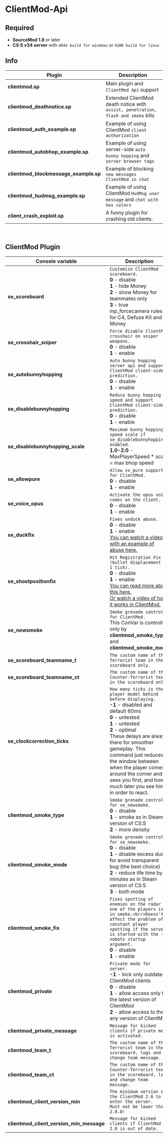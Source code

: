 # ClientMod-Api

## Required
- **SourceMod 1.8** or later
- **CS:S v34 server** with ``4044 build for windows`` or ``4100 build for linux``

## Info
| Plugin | Description |
| --- | --- |
| **clientmod.sp** | Main plugin and ``ClientMod Api`` support |
| **clientmod_deathnotice.sp** | Extended ClientMod death notice with ``assist, penetration, flash and smoke`` kills |
| **clientmod_auth_example.sp** | Example of using ClientMod ``client authorization`` |
| **clientmod_autobhop_example.sp** | Example of using server-side ``auto bunny hopping`` and ``server browser tags`` |
| **clientmod_blockmessage_example.sp** | Example of blocking ``new messages ClientMod in chat`` |
| **clientmod_hudmsg_example.sp** | Example of using ClientMod ``HudMsg user message`` and ``chat with hex colors`` |
| **client_crash_exploit.sp** | A funny plugin for crashing old clients. |

<br/>

## ClientMod Plugin
| Console variable | Description |
| --- | --- |
| **se_scoreboard** | ``Customize ClientMod scoreboard.``<br/>**0** - disable<br/>**1** - hide Money<br/>**2** - show Money for teammates only<br/>**3** - true mp_forcecamera rules for C4, Defuse Kit and Money|
| **se_crosshair_sniper** | ``Force disable ClientMod crosshair on sniper weapons.``<br/>**0** - disable<br/>**1** - enable<br/> |
| **se_autobunnyhopping** | ``Auto bunny hopping server api and support ClientMod client-side prediction.``<br/>**0** - disable<br/>**1** - enable |
| **se_disablebunnyhopping** | ``Reduce bunny hopping speed and support ClientMod client-side prediction.``<br/>**0** - disable<br/>**1** - enable |
| **se_disablebunnyhopping_scale** | ``Maximum bunny hopping speed scale if se_disablebunnyhopping enabled.``<br/>**1.0-2.0** - MaxPlayerSpeed * scale = max bhop speed |
| **se_allowpure** | ``Allow sv_pure support for ClientMod.``<br/>**0** - disable<br/>**1** - enable |
| **se_voice_opus** | ``Activate the opus voice codec on the client.``<br/>**0** - disable<br/>**1** - enable |
| **se_duckfix** | ``Fixes unduck abuse.``<br/>**0** - disable<br/>**1** - enable<br/>[You can watch a video with an example of abuse here.](https://youtu.be/VFKVUzjzI7Y) |
| **se_shootpositionfix** | ``Hit Registration Fix (bullet displacement by 1 tick).``<br/>**0** - disable<br/>**1** - enable<br/>[You can read more about this here.](https://github.com/ValveSoftware/source-sdk-2013/pull/442)<br/>[Or watch a video of how it works in ClientMod.](https://youtu.be/mwBOGDJ3u34) |
| **se_newsmoke** | ``Smoke grenade control for ClientMod.``<br/>This ConVar is controlled only by **clientmod_smoke_type** and **clientmod_smoke_mode** |
| **se_scoreboard_teamname_t** | ``The custom name of the Terrorist team in the scoreboard only.`` |
| **se_scoreboard_teamname_ct** | ``The custom name of the Counter-Terrorist team in the scoreboard only.`` |
| **se_clockcorrection_ticks** | ``How many ticks is the player model behind before displaying.``<br/>**-1** - disabled and default 60ms<br/>**0** - untested<br/>**1** - untested<br/>**2** - optimal<br/>These delays are always there for smoother gameplay. This command just reduces the window between when the player comes around the corner and sees you first, and how much later you see him in order to react. |
| **clientmod_smoke_type** | ``Smoke grenade control for se_newsmoke.``<br/>**0** - disable<br/>**1** - smoke as in Steam version of CS:S<br/>**2** - more density |
| **clientmod_smoke_mode** | ``Smoke grenade control for se_newsmoke.``<br/>**0** - disable<br/>**1** - disable excess dust for avoid transparent bug (the best choice)<br/>**2** - reduce life time by 2 minutes as in Steam version of CS:S<br/>**3** - both mode |
| **clientmod_smoke_fix** | ``Fixes spotting of enemies on the radar if one of the players is in smoke.<br/>Doesn't affect the problem of constant player spotting if the server is started with the -nobots startup argument.``<br/>**0** - disable<br/>**1** - enable<br/> |
| **clientmod_private** | ``Private mode for server.``<br/>**-1** - kick only outdated ClientMod clients<br/>**0** - disable<br/>**1** - allow access only to the latest version of ClientMod<br/>**2** - allow access to the any version of ClientMod |
| **clientmod_private_message** | ``Message for kicked clients if private mode is activated.`` |
| **clientmod_team_t** | ``The custom name of the Terrorist team in the scoreboard, logs and change team message.`` |
| **clientmod_team_ct** | ``The custom name of the Counter-Terrorist team in the scoreboard, logs and change team message.`` |
| **clientmod_client_version_min** | ``The minimum version of the ClientMod 2.0 to enter the server.``<br/>``Must not be lower than 2.0.8!`` |
| **clientmod_client_version_min_message** | ``Message for kicked clients if ClientMod 2.0 is out of date.`` |



